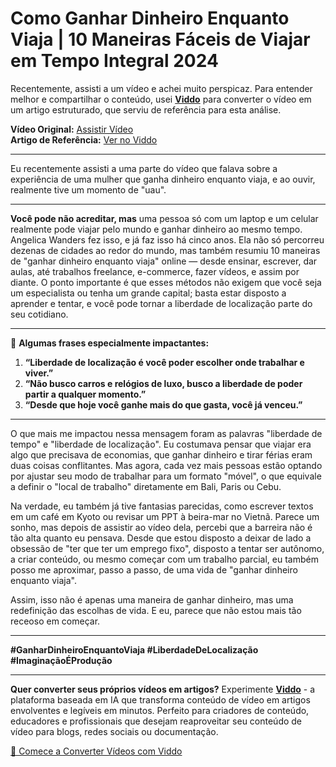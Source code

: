 # Como Ganhar Dinheiro Enquanto Viaja | 10 Maneiras Fáceis de Viajar em Tempo Integral 2024

Recentemente, assisti a um vídeo e achei muito perspicaz. Para entender melhor e compartilhar o conteúdo, usei **[Viddo](https://viddo.pro/)** para converter o vídeo em um artigo estruturado, que serviu de referência para esta análise.

**Vídeo Original:** [Assistir Vídeo](https://www.youtube.com/watch?v=zRcysYfxKyg)  
**Artigo de Referência:** [Ver no Viddo](https://viddo.pro/zh/video-result/cf01bcc3-3328-44c6-8214-4c19bba830e4)

---

Eu recentemente assisti a uma parte do vídeo que falava sobre a experiência de uma mulher que ganha dinheiro enquanto viaja, e ao ouvir, realmente tive um momento de "uau".

---

**Você pode não acreditar, mas** uma pessoa só com um laptop e um celular realmente pode viajar pelo mundo e ganhar dinheiro ao mesmo tempo. Angelica Wanders fez isso, e já faz isso há cinco anos. Ela não só percorreu dezenas de cidades ao redor do mundo, mas também resumiu 10 maneiras de "ganhar dinheiro enquanto viaja" online — desde ensinar, escrever, dar aulas, até trabalhos freelance, e-commerce, fazer vídeos, e assim por diante. O ponto importante é que esses métodos não exigem que você seja um especialista ou tenha um grande capital; basta estar disposto a aprender e tentar, e você pode tornar a liberdade de localização parte do seu cotidiano.

---

🌟 **Algumas frases especialmente impactantes:**

1. **“Liberdade de localização é você poder escolher onde trabalhar e viver.”**  
2. **“Não busco carros e relógios de luxo, busco a liberdade de poder partir a qualquer momento.”**  
3. **“Desde que hoje você ganhe mais do que gasta, você já venceu.”**

---

O que mais me impactou nessa mensagem foram as palavras "liberdade de tempo" e "liberdade de localização". Eu costumava pensar que viajar era algo que precisava de economias, que ganhar dinheiro e tirar férias eram duas coisas conflitantes. Mas agora, cada vez mais pessoas estão optando por ajustar seu modo de trabalhar para um formato "móvel", o que equivale a definir o "local de trabalho" diretamente em Bali, Paris ou Cebu.

Na verdade, eu também já tive fantasias parecidas, como escrever textos em um café em Kyoto ou revisar um PPT à beira-mar no Vietnã. Parece um sonho, mas depois de assistir ao vídeo dela, percebi que a barreira não é tão alta quanto eu pensava. Desde que estou disposto a deixar de lado a obsessão de "ter que ter um emprego fixo", disposto a tentar ser autônomo, a criar conteúdo, ou mesmo começar com um trabalho parcial, eu também posso me aproximar, passo a passo, de uma vida de "ganhar dinheiro enquanto viaja".

Assim, isso não é apenas uma maneira de ganhar dinheiro, mas uma redefinição das escolhas de vida. E eu, parece que não estou mais tão receoso em começar.

---

**#GanharDinheiroEnquantoViaja #LiberdadeDeLocalização #ImaginaçãoÉProdução**

---

**Quer converter seus próprios vídeos em artigos?** Experimente **[Viddo](https://viddo.pro/)** - a plataforma baseada em IA que transforma conteúdo de vídeo em artigos envolventes e legíveis em minutos. Perfeito para criadores de conteúdo, educadores e profissionais que desejam reaproveitar seu conteúdo de vídeo para blogs, redes sociais ou documentação.

[🚀 Comece a Converter Vídeos com Viddo](https://viddo.pro/)
